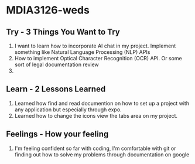 # MDIA3126-weds

## Try - 3 Things You Want to Try

1. I want to learn how to incorporate AI chat in my project. Implement something like Natural Language Processing (NLP) APIs
2. How to implement Optical Character Recognition (OCR) API. Or some sort of legal documentation review
3. 

## Learn - 2 Lessons Learned

1. Learned how find and read documention on how to set up a project with any application but especially through expo.
2. Learned how to change the icons view the tabs area on my project.

## Feelings - How your feeling

1. I'm feeling confident so far with coding, I'm comfortable with git or finding out how to solve my problems through documentation on google
